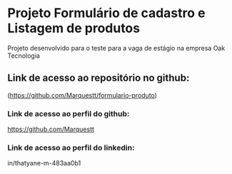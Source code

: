 # Projeto Formulário de cadastro e Listagem de produtos

Projeto desenvolvido para o teste para a vaga de estágio na empresa Oak Tecnologia

## Link de acesso ao repositório no github:

(https://github.com/Marquestt/formulario-produto)

### Link de acesso ao perfil do github:

https://github.com/Marquestt

### Link de acesso ao perfil do linkedin:

in/thatyane-m-483aa0b1

